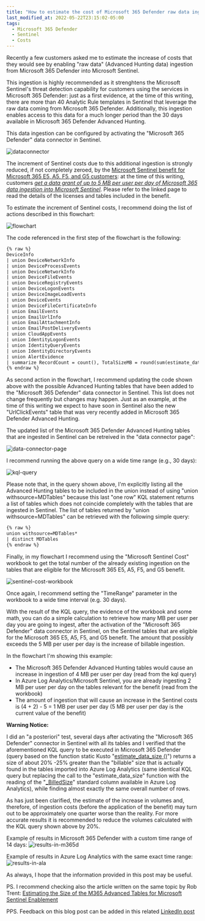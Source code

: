 ```yaml
---
title: "How to estimate the cost of Microsoft 365 Defender raw data ingestion in Microsoft Sentinel"
last_modified_at: 2022-05-22T23:15:02-05:00
tags:
  - Microsoft 365 Defender
  - Sentinel
  - Costs
---
```


Recently a few customers asked me to estimate the increase of costs that they would see by enabling "raw data" (Advanced Hunting data) ingestion from Microsoft 365 Defender into Microsoft Sentinel.

This ingestion is highly recommended as it strenghtens the Microsoft Sentinel's threat detection capability for customers using the services in Microsoft 365 Defender: just as a first evidence, at the time of this writing, there are more than 40 Analytic Rule templates in Sentinel that leverage the raw data coming from Microsoft 365 Defender. Additionally, this ingestion enables access to this data for a much longer period than the 30 days available in Microsoft 365 Defender Advanced Hunting. 

This data ingestion can be configured by activating the "Microsoft 365 Defender" data connector in Sentinel.

![dataconnector](https://raw.githubusercontent.com/stefanpems/stefanpems.github.io/master/assets/2022-05-22-M365D%20raw%20data%20ingestion%20in%20Sentinel/dataconnector.png)

The increment of Sentinel costs due to this additional ingestion is strongly reduced, if not completely zeroed, by the [Microsoft Sentinel benefit for Microsoft 365 E5, A5, F5, and G5 customers](https://azure.microsoft.com/en-us/offers/sentinel-microsoft-365-offer/): at the time of this writing, customers <cite><a href="https://azure.microsoft.com/en-us/offers/sentinel-microsoft-365-offer/">get a data grant of up to 5 MB per user per day of Microsoft 365 data ingestion into Microsoft Sentinel</a></cite>. Please refer to the linked page to read the details of the licenses and tables included in the benefit.

To estimate the increment of Sentinel costs, I recommend doing the list of actions described in this flowchart:

![flowchart](https://raw.githubusercontent.com/stefanpems/stefanpems.github.io/master/assets/2022-05-22-M365D%20raw%20data%20ingestion%20in%20Sentinel/flowchart.png)

The code referenced in the first step of the flowchart is the following:

```html
{% raw %}
DeviceInfo
| union DeviceNetworkInfo
| union DeviceProcessEvents
| union DeviceNetworkInfo
| union DeviceFileEvents
| union DeviceRegistryEvents
| union DeviceLogonEvents
| union DeviceImageLoadEvents
| union DeviceEvents
| union DeviceFileCertificateInfo
| union EmailEvents
| union EmailUrlInfo
| union EmailAttachmentInfo
| union EmailPostDeliveryEvents
| union CloudAppEvents
| union IdentityLogonEvents
| union IdentityQueryEvents
| union IdentityDirectoryEvents
| union AlertEvidence   
| summarize RecordCount = count(), TotalSizeMB = round(sum(estimate_data_size(*))/pow(1024,2),2)
{% endraw %}
```

As second action in the flowchart, I recommend updating the code shown above with the possible Advanced Hunting tables that have been added to the "Microsoft 365 Defender" data connector in Sentinel. This list does not change frequently but changes may happen. Just as an example, at the time of this writing we expect to have soon in Sentinel also the new "UrlClickEvents" table that was very recently added in Microsoft 365 Defender Advanced Hunting.  

The updated list of the Microsoft 365 Defender Advanced Hunting tables that are ingested in Sentinel can be retreived in the "data connector page": 

![data-connector-page](https://raw.githubusercontent.com/stefanpems/stefanpems.github.io/master/assets/2022-05-22-M365D%20raw%20data%20ingestion%20in%20Sentinel/dataconnectorpage.png)

I recommend running the above query on a wide time range (e.g., 30 days):

![kql-query](https://raw.githubusercontent.com/stefanpems/stefanpems.github.io/master/assets/2022-05-22-M365D%20raw%20data%20ingestion%20in%20Sentinel/kql.jpg)

Please note that, in the query shown above, I'm explicitly listing all the Advanced Hunting tables to be included in the union instead of using "union withsource=MDTables" because this last "one row" KQL statement returns a list of tables which does not coincide completely with the tables that are ingested in Sentinel. The list of tables returned by "union withsource=MDTables" can be retrieved with the following simple query:

```html
{% raw %}
union withsource=MDTables*
| distinct MDTables
{% endraw %}
```

Finally, in my flowchart I recommend using the "Microsoft Sentinel Cost" workbook to get the total number of the already existing ingestion on the tables that are eligible for the Microsoft 365 E5, A5, F5, and G5 benefit. 

![sentinel-cost-workbook](https://raw.githubusercontent.com/stefanpems/stefanpems.github.io/master/assets/2022-05-22-M365D%20raw%20data%20ingestion%20in%20Sentinel/workbook.png)

Once again, I recommend setting the "TimeRange" parameter in the workbook to a wide time interval  (e.g. 30 days).

With the result of the KQL query, the evidence of the workbook and some math, you can do a simple calculation to retrieve how many MB per user per day you are going to ingest, after the activation of the "Microsoft 365 Defender" data connector in Sentinel, on the Sentinel tables that are eligible for the Microsoft 365 E5, A5, F5, and G5 benefit. The amount that possibly exceeds the 5 MB per user per day is the increase of billable ingestion.

In the flowchart I'm showing this example:
* The Microsoft 365 Defender Advanced Hunting tables would cause an increase in ingestion of 4 MB per user per day (read from the kql query)
* In Azure Log Analytics/Microsoft Sentinel, you are already ingesting 2 MB per user per day on the tables relevant for the benefit (read from the workbook)
* The amount of ingestion that will cause an increase in the Sentinel costs is (4 + 2) - 5 = 1 MB per user per day (5 MB per user per day is the current value of the benefit)

**Warning Notice:** 

I did an "a posteriori" test, several days after activating the "Microsoft 365 Defender" connector in Sentinel with all its tables and I verified that the aforementioned KQL query to be executed in Microsoft 365 Defender (query based on the function static Kusto "[estimate_data_size ()](https://docs.microsoft.com/en-us/azure/data-explorer/kusto/query/estimate-data-sizefunction)") returns a size of about 20% -25% greater than the "billable" size that is actually found in the tables imported into Azure Log Analytics (same identical KQL query but replacing the call to the "estimate_data_size" function with the reading of the "[_BilledSize](https://docs.microsoft.com/en-us/azure/azure-monitor/logs/log-standard-columns#_billedsize)" standard column available in Azure Log Analytics), while finding almost exactly the same overall number of rows. 

As has just been clarified, the estimate of the increase in volumes and, therefore, of ingestion costs (before the application of the benefit) may turn out to be approximately one quarter worse than the reality. For more accurate results it is recommended to reduce the volumes calculated with the KQL query shown above by 20%.

Example of results in Microsoft 365 Defender with a custom time range of 14 days:
![results-in-m365d](https://raw.githubusercontent.com/stefanpems/stefanpems.github.io/master/assets/2022-05-22-M365D%20raw%20data%20ingestion%20in%20Sentinel/resinm365d.png)

Example of results in Azure Log Analytics with the same exact time range:
![results-in-ala](https://raw.githubusercontent.com/stefanpems/stefanpems.github.io/master/assets/2022-05-22-M365D%20raw%20data%20ingestion%20in%20Sentinel/resinala.png)

As always, I hope that the information provided in this post may be useful. 

PS. I recommend checking also the article written on the same topic by Rob Trent: [Estimating the Size of the M365 Advanced Tables for Microsoft Sentinel Enablement](https://azurecloudai.blog/2022/05/11/estimating-the-size-of-the-m365-advanced-tables-for-microsoft-sentinel-enablement/)

PPS. Feedback on this blog post can be added in this related [LinkedIn post](https://www.linkedin.com/posts/stefanopescosolido_how-to-estimate-the-cost-of-microsoft-365-activity-6934344433765134336-1Ant?utm_source=linkedin_share&utm_medium=member_desktop_web)